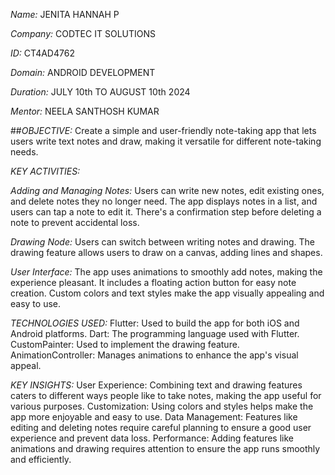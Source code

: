*Name:* JENITA HANNAH P

*Company:* CODTEC IT SOLUTIONS

*ID:* CT4AD4762

*Domain:* ANDROID DEVELOPMENT

*Duration:* JULY 10th TO AUGUST 10th 2024

*Mentor:* NEELA SANTHOSH KUMAR

##*OBJECTIVE:*
Create a simple and user-friendly note-taking app that lets users write text notes and draw, making it versatile for different note-taking needs.

*KEY ACTIVITIES:*

*Adding and Managing Notes:*
Users can write new notes, edit existing ones, and delete notes they no longer need.
The app displays notes in a list, and users can tap a note to edit it.
There's a confirmation step before deleting a note to prevent accidental loss.

*Drawing Node:*
Users can switch between writing notes and drawing.
The drawing feature allows users to draw on a canvas, adding lines and shapes.

*User Interface:*
The app uses animations to smoothly add notes, making the experience pleasant.
It includes a floating action button for easy note creation.
Custom colors and text styles make the app visually appealing and easy to use.

*TECHNOLOGIES USED:*
Flutter: Used to build the app for both iOS and Android platforms.
Dart: The programming language used with Flutter.
CustomPainter: Used to implement the drawing feature.
AnimationController: Manages animations to enhance the app's visual appeal.

*KEY INSIGHTS:*
User Experience: Combining text and drawing features caters to different ways people like to take notes, making the app useful for various purposes.
Customization: Using colors and styles helps make the app more enjoyable and easy to use.
Data Management: Features like editing and deleting notes require careful planning to ensure a good user experience and prevent data loss.
Performance: Adding features like animations and drawing requires attention to ensure the app runs smoothly and efficiently.






